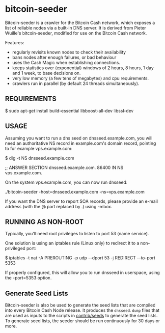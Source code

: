 bitcoin-seeder
==============

Bitcoin-seeder is a crawler for the Bitcoin Cash network, which exposes a list
of reliable nodes via a built-in DNS server. It is derived from Pieter Wuille's
bitcoin-seeder, modified for use on the Bitcoin Cash network.

Features:
* regularly revisits known nodes to check their availability
* bans nodes after enough failures, or bad behaviour
* uses the Cash Magic when establishing connections.
* keeps statistics over (exponential) windows of 2 hours, 8 hours,
  1 day and 1 week, to base decisions on.
* very low memory (a few tens of megabytes) and cpu requirements.
* crawlers run in parallel (by default 24 threads simultaneously).

REQUIREMENTS
------------

$ sudo apt-get install build-essential libboost-all-dev libssl-dev

USAGE
-----

Assuming you want to run a dns seed on dnsseed.example.com, you will
need an authoritative NS record in example.com's domain record, pointing
to for example vps.example.com:

$ dig -t NS dnsseed.example.com

;; ANSWER SECTION
dnsseed.example.com.   86400    IN      NS     vps.example.com.

On the system vps.example.com, you can now run dnsseed:

./bitcoin-seeder -host=dnsseed.example.com -ns=vps.example.com

If you want the DNS server to report SOA records, please provide an
e-mail address (with the @ part replaced by .) using -mbox.


RUNNING AS NON-ROOT
-------------------

Typically, you'll need root privileges to listen to port 53 (name service).

One solution is using an iptables rule (Linux only) to redirect it to
a non-privileged port:

$ iptables -t nat -A PREROUTING -p udp --dport 53 -j REDIRECT --to-port 5353

If properly configured, this will allow you to run dnsseed in userspace, using
the -port=5353 option.

Generate Seed Lists
-------------------

Bitcoin-seeder is also be used to generate the seed lists that are compiled
into every Bitcoin Cash Node release. It produces the `dnsseed.dump` files that are
used as inputs to the scripts in [contrib/seeds](/contrib/seeds) to generate
the seed lists. To generate seed lists, the seeder should be run continuously
for 30 days or more.

